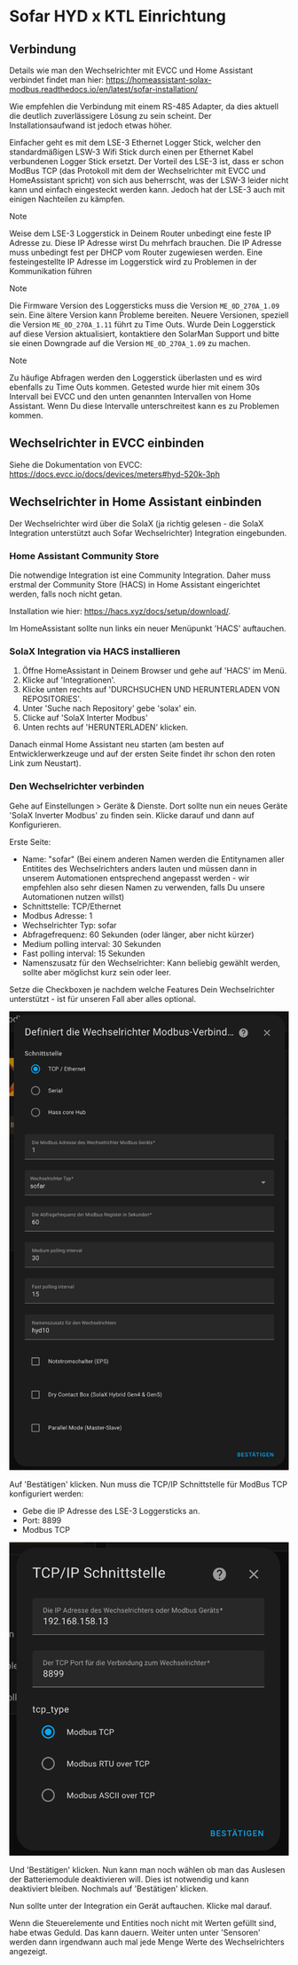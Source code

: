 # Sofar HYD x KTL Einrichtung

## Verbindung

Details wie man den Wechselrichter mit EVCC und Home Assistant verbindet findet man hier: https://homeassistant-solax-modbus.readthedocs.io/en/latest/sofar-installation/

Wie empfehlen die Verbindung mit einem RS-485 Adapter, da dies aktuell die deutlich zuverlässigere Lösung zu sein scheint. Der Installationsaufwand ist jedoch etwas höher.

Einfacher geht es mit dem LSE-3 Ethernet Logger Stick, welcher den standardmäßigen LSW-3 Wifi Stick durch einen per Ethernet Kabel verbundenen Logger Stick ersetzt. Der Vorteil des LSE-3 ist, dass er schon ModBus TCP (das Protokoll mit dem der Wechselrichter mit EVCC und HomeAssistant spricht) von sich aus beherrscht, was der LSW-3 leider nicht kann und einfach eingesteckt werden kann. Jedoch hat der LSE-3 auch mit einigen Nachteilen zu kämpfen.

> [!NOTE]
> Weise dem LSE-3 Loggerstick in Deinem Router unbedingt eine feste IP Adresse zu. Diese IP Adresse wirst Du mehrfach brauchen. Die IP Adresse muss unbedingt fest per DHCP vom Router zugewiesen werden. Eine festeingestellte IP Adresse im Loggerstick wird zu Problemen in der Kommunikation führen

> [!NOTE]
> Die Firmware Version des Loggersticks muss die Version `ME_0D_270A_1.09` sein. Eine ältere Version kann Probleme bereiten. Neuere Versionen, speziell die Version `ME_0D_270A_1.11` führt zu Time Outs. Wurde Dein Loggerstick auf diese Version aktualisiert, kontaktiere den SolarMan Support und bitte sie einen Downgrade auf die Version `ME_0D_270A_1.09` zu machen.

> [!NOTE]
> Zu häufige Abfragen werden den Loggerstick überlasten und es wird ebenfalls zu Time Outs kommen. Getested wurde hier mit einem 30s Intervall bei EVCC und den unten genannten Intervallen von Home Assistant. Wenn Du diese Intervalle unterschreitest kann es zu Problemen kommen.

## Wechselrichter in EVCC einbinden

Siehe die Dokumentation von EVCC: https://docs.evcc.io/docs/devices/meters#hyd-520k-3ph


## Wechselrichter in Home Assistant einbinden

Der Wechselrichter wird über die SolaX (ja richtig gelesen - die SolaX Integration unterstützt auch Sofar Wechselrichter) Integration eingebunden.

### Home Assistant Community Store 

Die notwendige Integration ist eine Community Integration. Daher muss erstmal der Community Store (HACS) in Home Assistant eingerichtet werden, falls noch nicht getan.

Installation wie hier: https://hacs.xyz/docs/setup/download/.

Im HomeAssistant sollte nun links ein neuer Menüpunkt 'HACS' auftauchen.

### SolaX Integration via HACS installieren

1. Öffne HomeAssistant in Deinem Browser und gehe auf 'HACS' im Menü.
2. Klicke auf 'Integrationen'.
3. Klicke unten rechts auf 'DURCHSUCHEN UND HERUNTERLADEN VON REPOSITORIES'.
4. Unter 'Suche nach Repository' gebe 'solax' ein.
5. Clicke auf 'SolaX Interter Modbus'
6. Unten rechts auf 'HERUNTERLADEN' klicken.

Danach einmal Home Assistant neu starten (am besten auf Entwicklerwerkzeuge und auf der ersten Seite findet ihr schon den roten Link zum Neustart).

### Den Wechselrichter verbinden

Gehe auf Einstellungen > Geräte & Dienste. Dort sollte nun ein neues Geräte 'SolaX Inverter Modbus' zu finden sein. Klicke darauf und dann auf Konfigurieren.

Erste Seite:

- Name: "sofar" (Bei einem anderen Namen werden die Entitynamen aller Entitites des Wechselrichters anders lauten und müssen dann in unserem Automationen entsprechend angepasst werden - wir empfehlen also sehr diesen Namen zu verwenden, falls Du unsere Automationen nutzen willst)
- Schnittstelle: TCP/Ethernet
- Modbus Adresse: 1
- Wechselrichter Typ: sofar
- Abfragefrequenz: 60 Sekunden (oder länger, aber nicht kürzer)
- Medium polling interval: 30 Sekunden
- Fast polling interval: 15 Sekunden
- Namenszusatz für den Wechselrichter: Kann beliebig gewählt werden, sollte aber möglichst kurz sein oder leer.

Setze die Checkboxen je nachdem welche Features Dein Wechselrichter unterstützt - ist für unseren Fall aber alles optional.

![Erste Seite der Konfiguration](./img/setup-page1.png)

Auf 'Bestätigen' klicken. Nun muss die TCP/IP Schnittstelle für ModBus TCP konfiguriert werden:

- Gebe die IP Adresse des LSE-3 Loggersticks an.
- Port: 8899
- Modbus TCP

![Zweite Seite der Konfiguration](./img/setup-page2.png)

Und 'Bestätigen' klicken. Nun kann man noch wählen ob man das Auslesen der Batteriemodule deaktivieren will. Dies ist notwendig und kann deaktiviert bleiben. Nochmals auf 'Bestätigen' klicken.

Nun sollte unter der Integration ein Gerät auftauchen. Klicke mal darauf.

Wenn die Steuerelemente und Entities noch nicht mit Werten gefüllt sind, habe etwas Geduld. Das kann dauern. Weiter unten unter 'Sensoren' werden dann irgendwann auch mal jede Menge Werte des Wechselrichters angezeigt.

